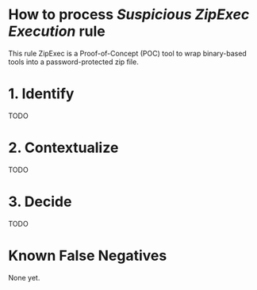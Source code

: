 # How to process *Suspicious ZipExec Execution* rule
This rule ZipExec is a Proof-of-Concept (POC) tool to wrap binary-based tools into a password-protected zip file.

# 1. Identify
TODO

# 2. Contextualize
TODO

# 3. Decide
TODO

# Known False Negatives
None yet.
